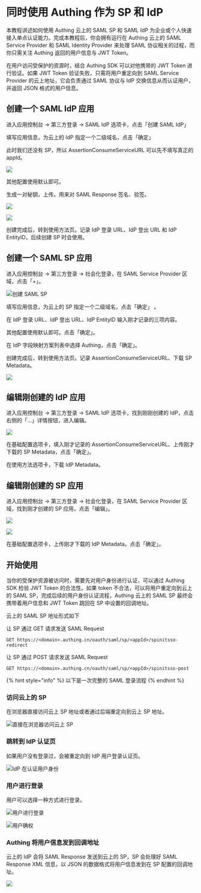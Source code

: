 # 同时使用 Authing 作为 SP 和 IdP

本教程讲述如何使用 Authing 云上的 SAML SP 和 SAML IdP 为企业或个人快速接入单点认证能力。完成本教程后，你会拥有运行在 Authing 云上的 SAML Service Provider 和 SAML Identity Provider 来处理 SAML 协议相关的过程，而你只需关注 Authing 返回的用户信息与 JWT Token。

在用户访问受保护的资源时，结合 Authing SDK 可以对他携带的 JWT Token 进行验证。如果 JWT Token 验证失败，只需将用户重定向到 SAML Service Provider 的云上地址，它会负责通过 SAML 协议与 IdP 交换信息从而认证用户，并返回 JSON 格式的用户信息。

## 创建一个 SAML IdP 应用

进入应用控制台 -&gt; 第三方登录 -&gt; SAML IdP 选项卡，点击「创建 SAML IdP」

填写应用信息，为云上的 IdP 指定一个二级域名，点击「确定」

此时我们还没有 SP，所以 AssertionConsumeServiceURL 可以先不填写真正的 appId。

![](../../.gitbook/assets/image%20%28371%29.png)

其他配置使用默认即可。

生成一对秘钥，上传。用来对 SAML Response 签名、验签。

![](../../.gitbook/assets/image%20%28373%29.png)

![](../../.gitbook/assets/image%20%28215%29.png)

创建完成后，转到使用方法页。记录 IdP 登录 URL、IdP 登出 URL 和 IdP EntityID，后续创建 SP 时会使用。

## 创建一个 SAML SP 应用

进入应用控制台 -&gt; 第三方登录 -&gt; 社会化登录，在 SAML Service Provider 区域，点击「+」。

![&#x521B;&#x5EFA; SAML SP](../../.gitbook/assets/image%20%28252%29.png)

填写应用信息，为云上的 SP 指定一个二级域名，点击「确定」 。

在 IdP 登录 URL、IdP 登出 URL、IdP EntityID 输入刚才记录的三项内容。

其他配置使用默认即可。点击「确定」。

在 IdP 字段映射方案列表中选择 Authing，点击「确定」。

创建完成后，转到使用方法页。记录 AssertionConsumeServiceURL、下载 SP Metadata。

![](../../.gitbook/assets/image%20%2811%29.png)

## 编辑刚创建的 IdP 应用

进入应用控制台 -&gt; 第三方登录 -&gt; SAML IdP 选项卡，找到刚刚创建的 IdP，点击右侧的「...」详情按钮，进入编辑。

![](../../.gitbook/assets/image%20%28257%29.png)

在基础配置选项卡，填入刚才记录的 AssertionConsumeServiceURL、上传刚才下载的 SP Metadata，点击「确定」。

在使用方法选项卡，下载 IdP Metadata。

## 编辑刚创建的 SP 应用

进入应用控制台 -&gt; 第三方登录 -&gt; 社会化登录，在 SAML Service Provider 区域，找到刚才创建的 SP 应用，点击「编辑」。

![](../../.gitbook/assets/image%20%28322%29.png)

![](../../.gitbook/assets/image%20%2871%29.png)

在基础配置选项卡，上传刚才下载的 IdP Metadata。点击「确定」。

## 开始使用

当你的受保护资源被访问时，需要先对用户身份进行认证，可以通过 Authing SDK 检验 JWT Token 的合法性。如果 token 不合法，可以将用户重定向到云上的 SAML SP，完成后续的用户身份认证流程，Authing 云上的 SAML SP 最终会携带着用户信息和 JWT Token 跳回在 SP 中设置的回调地址。

云上的 SAML SP 地址形式如下

让 SP 通过 GET 请求发送 SAML Request

```text
GET https://<domain>.authing.cn/oauth/saml/sp/<appId>/spinitsso-redirect
```

让 SP 通过 POST 请求发送 SAML Request

```text
GET https://<domain>.authing.cn/oauth/saml/sp/<appId>/spinitsso-post
```

{% hint style="info" %}
以下是一次完整的 SAML 登录流程
{% endhint %}

### 访问云上的 SP

在浏览器直接访问云上 SP 地址或者通过后端重定向到云上 SP 地址。

![&#x76F4;&#x63A5;&#x5728;&#x6D4F;&#x89C8;&#x5668;&#x8BBF;&#x95EE;&#x4E91;&#x4E0A; SP](../../.gitbook/assets/image%20%28282%29.png)

### 跳转到 IdP 认证页

如果用户没有登录过，会被重定向到 IdP 用户登录认证页。

![IdP &#x5728;&#x8BA4;&#x8BC1;&#x7528;&#x6237;&#x8EAB;&#x4EFD;](../../.gitbook/assets/image%20%28179%29.png)

### 用户进行登录

用户可以选择一种方式进行登录。

![&#x7528;&#x6237;&#x8FDB;&#x884C;&#x767B;&#x5F55;](../../.gitbook/assets/image%20%28411%29.png)

![&#x7528;&#x6237;&#x786E;&#x6743;](../../.gitbook/assets/image%20%28175%29.png)

### Authing 将用户信息发到回调地址

云上的 IdP 会将 SAML Response 发送到云上的 SP，SP 会处理好 SAML Response XML 信息，以 JSON 的数据格式将用户信息发到在 SP 配置的回调地址。

![](../../.gitbook/assets/image%20%2826%29.png)



